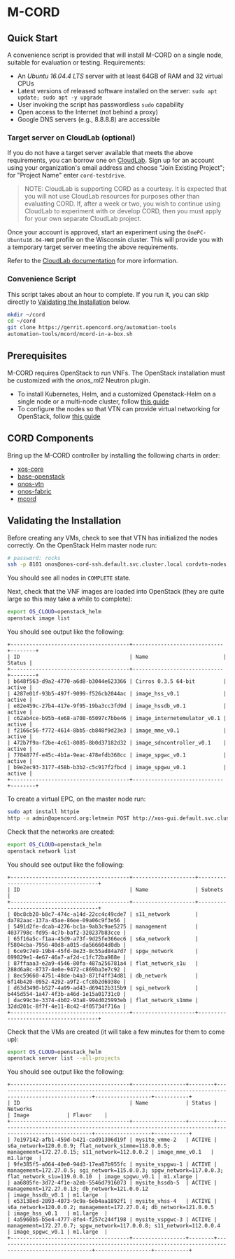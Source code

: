 # M-CORD

## Quick Start

A convenience script is provided that will install M-CORD on a single
node, suitable for evaluation or testing.  Requirements:

- An _Ubuntu 16.04.4 LTS_ server with at least 64GB of RAM and 32 virtual CPUs
- Latest versions of released software installed on the server: `sudo apt update; sudo apt -y upgrade`
- User invoking the script has passwordless `sudo` capability
- Open access to the Internet (not behind a proxy)
- Google DNS servers (e.g., 8.8.8.8) are accessible

### Target server on CloudLab (optional)

If you do not have a target server available that meets the above
requirements, you can borrow one on [CloudLab](https://www.cloudlab.us). Sign
up for an account using your organization's email address and choose "Join
Existing Project"; for "Project Name" enter `cord-testdrive`.

> NOTE: CloudLab is supporting CORD as a courtesy. It is expected that you will not use CloudLab resources for purposes other than evaluating CORD. If, after a week or two, you wish to continue using CloudLab to experiment with or develop CORD, then you must apply for your own separate CloudLab project.

Once your account is approved, start an experiment using the
`OnePC-Ubuntu16.04-HWE` profile on the Wisconsin cluster. This will provide
you with a temporary target server meeting the above requirements.

Refer to the [CloudLab documentation](http://docs.cloudlab.us/) for more information.

### Convenience Script

This script takes about an hour to complete.  If you run it, you can skip
directly to [Validating the Installation](#validating-the-installation) below.

```bash
mkdir ~/cord
cd ~/cord
git clone https://gerrit.opencord.org/automation-tools
automation-tools/mcord/mcord-in-a-box.sh
```

## Prerequisites

M-CORD requires OpenStack to run VNFs.  The OpenStack installation
must be customized with the *onos_ml2* Neutron plugin.

- To install Kubernetes, Helm, and a customized Openstack-Helm on a single node or a multi-node cluster, follow [this guide](../../prereqs/openstack-helm.md)
- To configure the nodes so that VTN can provide virtual networking for OpenStack, follow [this guide](../../prereqs/vtn-setup.md)

## CORD Components

Bring up the M-CORD controller by installing the following charts in order:

- [xos-core](../../charts/xos-core.md)
- [base-openstack](../../charts/base-openstack.md)
- [onos-vtn](../../charts/onos.md#onos-vtn)
- [onos-fabric](../../charts/onos.md#onos-fabric)
- [mcord](../../charts/mcord.md)

## Validating the Installation

Before creating any VMs, check to see that VTN has initialized the nodes
correctly.  On the OpenStack Helm master node run:

```bash
# password: rocks
ssh -p 8101 onos@onos-cord-ssh.default.svc.cluster.local cordvtn-nodes
```

You should see all nodes in `COMPLETE` state.

Next, check that the VNF images are loaded into OpenStack (they are quite large
so this may take a while to complete):

```bash
export OS_CLOUD=openstack_helm
openstack image list
```

You should see output like the following:

```text
+--------------------------------------+-----------------------------+--------+
| ID                                   | Name                        | Status |
+--------------------------------------+-----------------------------+--------+
| b648f563-d9a2-4770-a6d8-b3044e623366 | Cirros 0.3.5 64-bit         | active |
| 4287e01f-93b5-497f-9099-f526cb2044ac | image_hss_v0.1              | active |
| e82e459c-27b4-417e-9f95-19ba3cc3fd9d | image_hssdb_v0.1            | active |
| c62ab4ce-b95b-4e68-a708-65097c7bbe46 | image_internetemulator_v0.1 | active |
| f2166c56-f772-4614-8bb5-cb848f9d23e3 | image_mme_v0.1              | active |
| 472b7f9a-f2be-4c61-8085-8b0d37182d32 | image_sdncontroller_v0.1    | active |
| 7784877f-e45c-4b1a-9eac-478efdb368cc | image_spgwc_v0.1            | active |
| b9e2ec93-3177-458b-b3b2-c5c917f2fbcd | image_spgwu_v0.1            | active |
+--------------------------------------+-----------------------------+--------+
```

To create a virtual EPC, on the master node run:

```bash
sudo apt install httpie
http -a admin@opencord.org:letmein POST http://xos-gui.default.svc.cluster.local:4000/xosapi/v1/vepc/vepcserviceinstances blueprint=mcord_5 site_id=1
```

Check that the networks are created:

```bash
export OS_CLOUD=openstack_helm
openstack network list
```

You should see output like the following:

```text
+--------------------------------------+--------------------+--------------------------------------+
| ID                                   | Name               | Subnets                              |
+--------------------------------------+--------------------+--------------------------------------+
| 0bc8cb20-b8c7-474c-a14d-22cc4c49cde7 | s11_network        | da782aac-137a-45ae-86ee-09a06c9f3e56 |
| 5491d2fe-dcab-4276-bc1a-9ab3c9ae5275 | management         | 4037798c-fd95-4c7b-baf2-320237b83cce |
| 65f16a5c-f1aa-45d9-a73f-9d25fe366ec6 | s6a_network        | f5804cba-7956-40d8-a015-da566604d0db |
| 6ce9c7e9-19b4-45fd-8e23-8c55ad84a7d7 | spgw_network       | 699829e1-4e67-46a7-af2d-c1fc72ba988e |
| 87ffaaa3-e2a9-4546-80fa-487a256781a4 | flat_network_s1u   | 288d6a8c-8737-4e0e-9472-c869ba3e7c92 |
| 8ec59660-4751-48de-b4a3-871f4ff34d81 | db_network         | 6f14b420-0952-4292-a9f2-cfc8b2d6938e |
| d63d3490-b527-4a99-ad43-d69412b315b9 | sgi_network        | b445d554-1a47-4f3b-a46d-1e15a01731c0 |
| dac99c3e-3374-4b02-93a8-994d025993eb | flat_network_s1mme | 32dd201c-8f7f-4e11-8c42-4f05734f716a |
+--------------------------------------+--------------------+--------------------------------------+
```

Check that the VMs are created (it will take a few minutes for them to come up):

```bash
export OS_CLOUD=openstack_helm
openstack server list --all-projects
```

You should see output like the following:

```text
+--------------------------------------+-----------------+--------+----------------------------------------------------------------------------------------------------+------------------+-----------+
| ID                                   | Name            | Status | Networks                                                                                           | Image            | Flavor    |
+--------------------------------------+-----------------+--------+----------------------------------------------------------------------------------------------------+------------------+-----------+
| 7e197142-afb1-459d-b421-cad91306d19f | mysite_vmme-2   | ACTIVE | s6a_network=120.0.0.9; flat_network_s1mme=118.0.0.5; management=172.27.0.15; s11_network=112.0.0.2 | image_mme_v0.1   | m1.large  |
| 9fe385f5-a064-40e0-94d3-17ea87b955fc | mysite_vspgwu-1 | ACTIVE | management=172.27.0.5; sgi_network=115.0.0.3; spgw_network=117.0.0.3; flat_network_s1u=119.0.0.10  | image_spgwu_v0.1 | m1.xlarge |
| aa6805fe-3d72-4f1e-a2eb-5546d7916073 | mysite_hssdb-5  | ACTIVE | management=172.27.0.13; db_network=121.0.0.12                                                      | image_hssdb_v0.1 | m1.large  |
| e53138ed-2893-4073-9c9a-6eb4aa1892f1 | mysite_vhss-4   | ACTIVE | s6a_network=120.0.0.2; management=172.27.0.4; db_network=121.0.0.5                                 | image_hss_v0.1   | m1.large  |
| 4a5960b5-b5e4-4777-8fe4-f257c244f198 | mysite_vspgwc-3 | ACTIVE | management=172.27.0.7; spgw_network=117.0.0.8; s11_network=112.0.0.4                               | image_spgwc_v0.1 | m1.large  |
+--------------------------------------+-----------------+--------+----------------------------------------------------------------------------------------------------+------------------+-----------+
```
